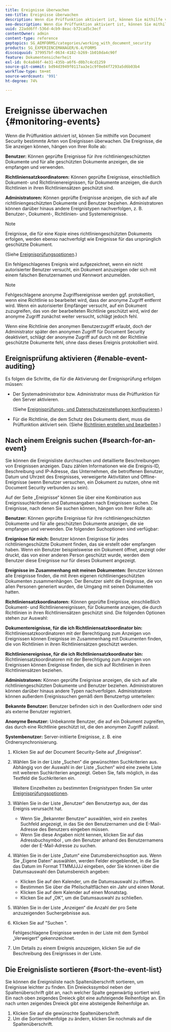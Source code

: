 ```yaml
---
title: Ereignisse überwachen
seo-title: Ereignisse überwachen
description: Wenn die Prüffunktion aktiviert ist, können Sie mithilfe von Document Security bestimmte Arten von Ereignissen überwachen. Sie können die Ereignisliste mithilfe der Document Security mühelos durchsuchen und sortieren.
seo-description: Wenn die Prüffunktion aktiviert ist, können Sie mithilfe von Document Security bestimmte Arten von Ereignissen überwachen. Sie können die Ereignisliste mithilfe der Document Security mühelos durchsuchen und sortieren.
uuid: 22add6ff-536d-4cb9-8eac-b72cad5c3ecf
contentOwner: admin
content-type: reference
geptopics: SG_AEMFORMS/categories/working_with_document_security
products: SG_EXPERIENCEMANAGER/6.4/FORMS
discoiquuid: 379957bf-0634-4182-b269-1b010da4c90f
feature: Dokumentensicherheit
exl-id: 0c4a846f-4e31-435b-a6f6-d0b7c4cd1259
source-git-commit: bd94d3949f0117aa3e1c9f0e84f7293a5d6b03b4
workflow-type: tm+mt
source-wordcount: '991'
ht-degree: 74%

---
```


# Ereignisse überwachen {#monitoring-events}

Wenn die Prüffunktion aktiviert ist, können Sie mithilfe von Document Security bestimmte Arten von Ereignissen überwachen. Die Ereignisse, die Sie anzeigen können, hängen von Ihrer Rolle ab:

**Benutzer:** Können geprüfte Ereignisse für ihre richtliniengeschützten Dokumente und für alle geschützten Dokumente anzeigen, die sie empfangen und verwenden.

**Richtliniensatzkoordinatoren:** Können geprüfte Ereignisse, einschließlich Dokument- und Richtlinienereignissen, für Dokumente anzeigen, die durch Richtlinien in ihren Richtliniensätzen geschützt sind.

**Administratoren:** Können geprüfte Ereignisse anzeigen, die sich auf alle richtliniengeschützten Dokumente und Benutzer beziehen. Administratoren können darüber hinaus andere Ereignistypen nachverfolgen, z. B. Benutzer-, Dokument-, Richtlinien- und Systemereignisse.

>[!NOTE]
>
>Ereignisse, die für eine Kopie eines richtliniengeschützten Dokuments erfolgen, werden ebenso nachverfolgt wie Ereignisse für das ursprünglich geschützte Dokument.

(Siehe [Ereignisprüfungsoptionen](/help/forms/using/admin-help/configuring-client-server-options.md#event-auditing-options).)

Ein fehlgeschlagenes Ereignis wird aufgezeichnet, wenn ein nicht autorisierter Benutzer versucht, ein Dokument anzuzeigen oder sich mit einem falschen Benutzernamen und Kennwort anzumelden.

>[!NOTE]
>
>Fehlgeschlagene anonyme Zugriffsereignisse werden ggf. protokolliert, wenn eine Richtlinie so bearbeitet wird, dass der anonyme Zugriff entfernt wird. Wenn ein autorisierter Empfänger versucht, auf ein Dokument zuzugreifen, das von der bearbeiteten Richtlinie geschützt wird, wird der anonyme Zugriff zunächst weiter versucht, schlägt jedoch fehl.

Wenn eine Richtlinie den anonymen Benutzerzugriff erlaubt, doch der Administrator später den anonymen Zugriff für Document Security deaktiviert, schlägt der anonyme Zugriff auf durch mit der Richtlinie geschützte Dokumente fehl, ohne dass dieses Ereignis protokolliert wird.

## Ereignisprüfung aktivieren  {#enable-event-auditing}

Es folgen die Schritte, die für die Aktivierung der Ereignisprüfung erfolgen müssen:

* Der Systemadministrator bzw. Administrator muss die Prüffunktion für den Server aktivieren.

   (Siehe [Ereignisprüfungs- und Datenschutzeinstellungen konfigurieren](/help/forms/using/admin-help/configuring-client-server-options.md#configuring-event-auditing-and-privacy-settings).)

* Für die Richtlinie, die dem Schutz des Dokuments dient, muss die Prüffunktion aktiviert sein. (Siehe [Richtlinien erstellen und bearbeiten](/help/forms/using/admin-help/creating-policies.md#creating-and-editing-policies).)

## Nach einem Ereignis suchen  {#search-for-an-event}

Sie können die Ereignisliste durchsuchen und detaillierte Beschreibungen von Ereignissen anzeigen. Dazu zählen Informationen wie die Ereignis-ID, Beschreibung und IP-Adresse, das Unternehmen, die betroffenen Benutzer, Datum und Uhrzeit des Ereignisses, verweigerte Aktivitäten und Offline-Ereignisse (wenn Benutzer versuchen, ein Dokument zu nutzen, ohne mit Document Security verbunden zu sein).

Auf der Seite „Ereignisse“ können Sie über eine Kombination aus Ereignissuchkriterien und Datumsangaben nach Ereignissen suchen. Die Ereignisse, nach denen Sie suchen können, hängen von Ihrer Rolle ab:

**Benutzer:** Können geprüfte Ereignisse für ihre richtliniengeschützten Dokumente und für alle geschützten Dokumente anzeigen, die sie empfangen und verwenden. Die folgenden Suchoptionen sind verfügbar:

**Ereignisse für mich:**  Benutzer können Ereignisse für jedes richtliniengeschützte Dokument finden, das sie erstellt oder empfangen haben. Wenn ein Benutzer beispielsweise ein Dokument öffnet, anzeigt oder druckt, das von einer anderen Person geschützt wurde, werden dem Benutzer diese Ereignisse nur für dieses Dokument angezeigt.

**Ereignisse im Zusammenhang mit meinen Dokumenten:**  Benutzer können alle Ereignisse finden, die mit ihren eigenen richtliniengeschützten Dokumenten zusammenhängen. Der Benutzer sieht die Ereignisse, die von allen Personen generiert wurden, die Umgang mit seinen Dokumenten hatten.

**Richtliniensatzkoordinatoren:** Können geprüfte Ereignisse, einschließlich Dokument- und Richtlinienereignissen, für Dokumente anzeigen, die durch Richtlinien in ihren Richtliniensätzen geschützt sind. Die folgenden Optionen stehen zur Auswahl:  

**Dokumentereignisse, für die ich Richtliniensatzkoordinator bin:**  Richtliniensatzkoordinatoren mit der Berechtigung zum Anzeigen von Ereignissen können Ereignisse im Zusammenhang mit Dokumenten finden, die von Richtlinien in ihren Richtliniensätzen geschützt werden.

**Richtlinienereignisse, für die ich Richtliniensatzkoordinator bin:**  Richtliniensatzkoordinatoren mit der Berechtigung zum Anzeigen von Ereignissen können Ereignisse finden, die sich auf Richtlinien in ihren Richtliniensätzen beziehen.

**Administratoren:** Können geprüfte Ereignisse anzeigen, die sich auf alle richtliniengeschützten Dokumente und Benutzer beziehen. Administratoren können darüber hinaus andere Typen nachverfolgen. Administratoren können außerdem Ereignissuchen gemäß dem Benutzertyp unterteilen:

**Bekannte Benutzer:** Benutzer befinden sich in den Quellordnern oder sind als externe Benutzer registriert.

**Anonyme Benutzer:**  Unbekannte Benutzer, die auf ein Dokument zugreifen, das durch eine Richtlinie geschützt ist, die den anonymen Zugriff zulässt.

**Systembenutzer:**  Server-initiierte Ereignisse, z. B. eine Ordnersynchronisierung.

1. Klicken Sie auf der Document Security-Seite auf „Ereignisse“.
1. Wählen Sie in der Liste „Suchen“ die gewünschten Suchkriterien aus. Abhängig von der Auswahl in der Liste „Suchen“ wird eine zweite Liste mit weiteren Suchkriterien angezeigt. Geben Sie, falls möglich, in das Textfeld die Suchkriterien ein.

   Weitere Einzelheiten zu bestimmten Ereignistypen finden Sie unter [Ereignisprüfungsoptionen](/help/forms/using/admin-help/configuring-client-server-options.md#event-auditing-options).

1. Wählen Sie in der Liste „Benutzer“ den Benutzertyp aus, der das Ereignis verursacht hat.

   * Wenn Sie „Bekannter Benutzer“ auswählen, wird ein zweites Suchfeld angezeigt, in das Sie den Benutzernamen und die E-Mail-Adresse des Benutzers eingeben müssen.
   * Wenn Sie diese Angaben nicht kennen, klicken Sie auf das Adressbuchsymbol , um den Benutzer anhand des Benutzernamens oder der E-Mail-Adresse zu suchen.

1. Wählen Sie in der Liste „Datum“ eine Datumsbereichsoption aus. Wenn Sie „Eigene Daten“ auswählen, werden Felder eingeblendet, in die Sie das Datum im Format TTMMJJJJ eingeben, oder Sie können über die Datumsauswahl den Datumsbereich angeben:

   * Klicken Sie auf den Kalender, um die Datumsauswahl zu öffnen.
   * Bestimmen Sie über die Pfeilschaltflächen ein Jahr und einen Monat.
   * Klicken Sie auf dem Kalender auf einen Monatstag.
   * Klicken Sie auf „OK“, um die Datumsauswahl zu schließen.

1. Wählen Sie in der Liste „Anzeigen“ die Anzahl der pro Seite anzuzeigenden Suchergebnisse aus.
1. Klicken Sie auf &quot;Suchen &quot;.

   Fehlgeschlagene Ereignisse werden in der Liste mit dem Symbol „Verweigert“ gekennzeichnet.

1. Um Details zu einem Ereignis anzuzeigen, klicken Sie auf die Beschreibung des Ereignisses in der Liste.

## Die Ereignisliste sortieren  {#sort-the-event-list}

Sie können die Ereignisliste nach Spaltenüberschrift sortieren, um Ereignisse leichter zu finden. Ein Dreieckssymbol neben der Spaltenüberschrift gibt an, nach welcher Spalte gegenwärtig sortiert wird. Ein nach oben zeigendes Dreieck gibt eine aufsteigende Reihenfolge an. Ein nach unten zeigendes Dreieck gibt eine absteigende Reihenfolge an.

1. Klicken Sie auf die gewünschte Spaltenüberschrift.
1. Um die Sortierreihenfolge zu ändern, klicken Sie nochmals auf die Spaltenüberschrift.
